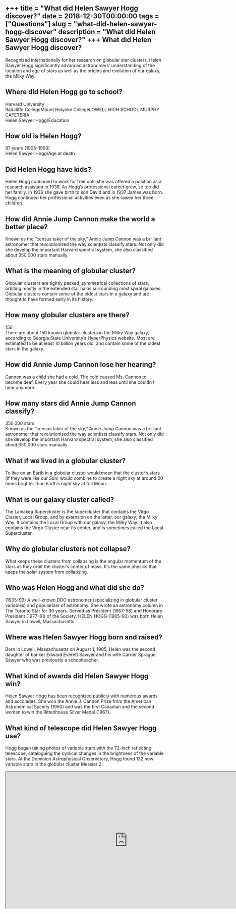 +++
title = "What did Helen Sawyer Hogg discover?"
date = 2018-12-30T00:00:00
tags = ["Questions"]
slug = "what-did-helen-sawyer-hogg-discover"
description = "What did Helen Sawyer Hogg discover?"
+++
What did Helen Sawyer Hogg discover?
------------------------------------

Recognized internationally for her research on globular star clusters, Helen Sawyer Hogg significantly advanced astronomers’ understanding of the location and age of stars as well as the origins and evolution of our galaxy, the Milky Way.

Where did Helen Hogg go to school?
----------------------------------

 Harvard University  
Radcliffe CollegeMount Holyoke CollegeLOWELL HIGH SCHOOL MURPHY CAFETERIA  
Helen Sawyer Hogg/Education

How old is Helen Hogg?
----------------------

87 years (1905–1993)  
Helen Sawyer Hogg/Age at death

Did Helen Hogg have kids?
-------------------------

Helen Hogg continued to work for free until she was offered a position as a research assistant in 1936. As Hogg’s professional career grew, so too did her family. In 1936 she gave birth to son David and in 1937 James was born. Hogg continued her professional activities even as she raised her three children.

How did Annie Jump Cannon make the world a better place?
--------------------------------------------------------

Known as the “census taker of the sky,” Annie Jump Cannon was a brilliant astronomer that revolutionized the way scientists classify stars. Not only did she develop the important Harvard spectral system, she also classified about 350,000 stars manually.

What is the meaning of globular cluster?
----------------------------------------

Globular clusters are tightly packed, symmetrical collections of stars, orbiting mostly in the extended star halos surrounding most spiral galaxies. Globular clusters contain some of the oldest stars in a galaxy and are thought to have formed early in its history.

How many globular clusters are there?
-------------------------------------

150  
There are about 150 known globular clusters in the Milky Way galaxy, according to Georgia State University’s HyperPhysics website. Most are estimated to be at least 10 billion years old, and contain some of the oldest stars in the galaxy.

How did Annie Jump Cannon lose her hearing?
-------------------------------------------

Cannon was a child she had a cold. The cold caused Ms. Cannon to become deaf. Every year she could hear less and less until she couldn t hear anymore.

How many stars did Annie Jump Cannon classify?
----------------------------------------------

350,000 stars  
Known as the “census taker of the sky,” Annie Jump Cannon was a brilliant astronomer that revolutionized the way scientists classify stars. Not only did she develop the important Harvard spectral system, she also classified about 350,000 stars manually.

What if we lived in a globular cluster?
---------------------------------------

To live on an Earth in a globular cluster would mean that the cluster’s stars (if they were like our Sun) would combine to create a night sky at around 20 times brighter than Earth’s night sky at full Moon.

What is our galaxy cluster called?
----------------------------------

The Laniakea Supercluster is the supercluster that contains the Virgo Cluster, Local Group, and by extension on the latter, our galaxy; the Milky Way. It contains the Local Group with our galaxy, the Milky Way. It also contains the Virgo Cluster near its center, and is sometimes called the Local Supercluster.

Why do globular clusters not collapse?
--------------------------------------

What keeps these clusters from collapsing is the angular momentum of the stars as they orbit the cluster’s center of mass. It’s the same physics that keeps the solar system from collapsing.

Who was Helen Hogg and what did she do?
---------------------------------------

(1905-93) A well-known DDO astronomer (specializing in globular cluster variables) and popularizer of astronomy. She wrote an astronomy column in The Toronto Star for 30 years. Served as President (1957-58) and Honorary President (1977-81) of the Society. HELEN HOGG (1905-93) was born Helen Sawyer in Lowell, Massachusetts.

Where was Helen Sawyer Hogg born and raised?
--------------------------------------------

Born in Lowell, Massachusetts on August 1, 1905, Helen was the second daughter of banker Edward Everett Sawyer and his wife Carrier Sprague Sawyer who was previously a schoolteacher.

What kind of awards did Helen Sawyer Hogg win?
----------------------------------------------

Helen Sawyer Hogg has been recognized publicly with numerous awards and accolades. She won the Annie J. Cannon Prize from the American Astronomical Society (1950) and was the first Canadian and the second woman to win the Rittenhouse Silver Medal (1967).

What kind of telescope did Helen Sawyer Hogg use?
-------------------------------------------------

Hogg began taking photos of variable stars with the 72-inch reflecting telescope, cataloguing the cyclical changes in the brightness of the variable stars. At the Dominion Astrophysical Observatory, Hogg found 132 new variable stars in the globular cluster Messier 2.

<iframe allow="accelerometer; autoplay; clipboard-write; encrypted-media; gyroscope; picture-in-picture" allowfullscreen="" class="__youtube_prefs__  epyt-is-override  no-lazyload" data-no-lazy="1" data-origheight="433" data-origwidth="770" data-skipgform_ajax_framebjll="" height="433" id="_ytid_80315" loading="lazy" src="https://www.youtube.com/embed/x1MPkV9EFGM?enablejsapi=1&autoplay=0&cc_load_policy=0&cc_lang_pref=&iv_load_policy=1&loop=0&modestbranding=0&rel=1&fs=1&playsinline=0&autohide=2&theme=dark&color=red&controls=1&" title="YouTube player" width="770"></iframe>
